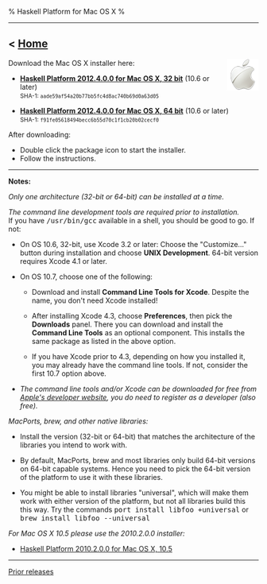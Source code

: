 % Haskell Platform for Mac OS X
%

-------------------------------
< [Home]
-------------------------------

[Home]: index.html

<img style="float:right;" src="images/OS_X-Logo.png" />
Download the Mac OS X installer here:

* **<a href="http://lambda.haskell.org/platform/download/2012.4.0.0/Haskell%20Platform%202012.4.0.0%2032bit.pkg" onClick="javascript: pageTracker._trackPageview('/downloads/mac'); ">Haskell Platform 2012.4.0.0 for Mac OS X, 32 bit</a>** (10.6 or later)  \
<small>SHA-1: `aade59af54a20b77bb5fc4d8ac740b69d0a63d05`</small>

* **<a href="http://lambda.haskell.org/platform/download/2012.4.0.0/Haskell%20Platform%202012.4.0.0%2064bit.pkg" onClick="javascript: pageTracker._trackPageview('/downloads/mac'); "> Haskell Platform 2012.4.0.0 for Mac OS X, 64 bit</a>** (10.6 or later)  \
<small>SHA-1: `f91fe05618494becc6b55d70c1f1cb20b02cecf0`</small>

<!--
* <small>*Pick the 32-bit vesion, unless you have a specific reason to use the 64-bit version.*<br />
The 32-bit one is slightly faster for most programs.<br />
If you use **MacPorts**, **brew**, or other 3rd party libraries, see below.</small>
-->

After downloading:

* Double click the package icon to start the installer.
* Follow the instructions.

----

**Notes:**

*Only one architecture (32-bit or 64-bit) can be installed at a time.*

*The command line development tools are required prior to installation.*
<br />If you have <tt>/usr/bin/gcc</tt> available in a shell, you should be good to go. If not:

  * On OS 10.6, 32-bit, use Xcode 3.2 or later: Choose the "Customize…" button during installation and choose **UNIX Development**. 64-bit version requires Xcode 4.1 or later.

  * On OS 10.7, choose one of the following:

    * Download and install **Command Line Tools for Xcode**.
      Despite the name, you don't need Xcode installed!

    * After installing Xcode 4.3, choose **Preferences**, then
      pick the **Downloads** panel. There you can download and
      install the **Command Line Tools** as an optional component.
      This installs the same package as listed in the above option.

    * If you have Xcode prior to 4.3, depending on how you installed it,
      you may already have the command line tools. If not, consider the
      first 10.7 option above.

  * *The command line tools and/or Xcode can be downloaded for free
    from [Apple's developer website](http://developer.apple.com), you
    do need to register as a developer (also free).*

*MacPorts, brew, and other native libraries:*

  * Install the version (32-bit or 64-bit) that matches the architecture of the
    libraries you intend to work with.

  * By default, MacPorts, brew and most libraries only build 64-bit versions on
     64-bit capable systems. Hence you need to pick the 64-bit version of the
     platform to use it with these libraries.

  * You might be able to install libraries "universal", which will make them
    work with either version of the platform, but not all libraries build this
    this way. Try the commands <tt>port install libfoo +universal</tt> or
    <tt>brew install libfoo --universal</tt>

*For Mac OS X 10.5 please use the 2010.2.0.0 installer:*

* <a href="http://lambda.haskell.org/platform/download/2010.2.0.0/haskell-platform-2010.2.0.0.i386.dmg" onClick="javascript: pageTracker._trackPageview('/downloads/mac/old'); ">Haskell Platform 2010.2.0.0 for Mac OS X, 10.5</a>

--------

[Prior releases](prior.html)

